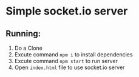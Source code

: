 # Simple socket.io server

## Running:

1. Do a Clone
2. Excute command ```npm i``` to install dependencies
3. Excute command ```npm start``` to run server
4. Open ```index.html``` file to use socket.io server

